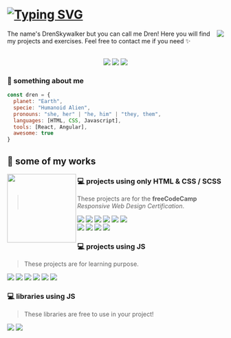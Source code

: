 # [![Typing SVG](https://readme-typing-svg.herokuapp.com?size=30&vCenter=true&lines=%F0%9F%A5%91+hi!+i'm+Dren)](https://git.io/typing-svg)

<img src="https://i.ibb.co/tMnL9kz/avgithub.png" align="right">

The name's DrenSkywalker but you can call me Dren! Here you will find my projects and exercises. Feel free to contact me if you need ✨

<p align="center"></br><img src="https://img.shields.io/badge/animals-green?style=flat&logo=furrynetwork&logoColor=white"> <img src="https://img.shields.io/badge/psychology-ff69b4?style=flat&logo=octopusdeploy&logoColor=white"> <img src="https://img.shields.io/badge/videogames-red?style=flat&logo=retroarch&logoColor=white"></p>

### 💫 something about me

```Javascript
const dren = {
  planet: "Earth",
  specie: "Humanoid Alien",
  pronouns: "she, her" | "he, him" | "they, them",
  languages: [HTML, CSS, Javascript],
  tools: [React, Angular],
  awesome: true
}
```
  
## 🚀 some of my works
<img src="https://i.ibb.co/d7HtnwF/pngwing-com.png" width="160px" align="left">


### 💻 projects using only HTML & CSS / SCSS
> These projects are for the **freeCodeCamp** *Responsive Web Design Certification*.

<a href="https://github.com/DrenSkywalker/tribute_page"><img src="https://img.shields.io/badge/📟%20Tribute%20Page-blue?style=flat-square"></a> <a href="https://drenskywalker.github.io/tribute_page/"><img src="https://img.shields.io/badge/live-💻-blue?style=social"/></a> 
<a href="https://github.com/DrenSkywalker/documentation_page"><img src="https://img.shields.io/badge/📟%20Docs%20Page-blue?style=flat-square"></a> <a href="https://drenskywalker.github.io/documentation_page/"><img src="https://img.shields.io/badge/live-💻-blue?style=social"/></a> 
<a href="https://github.com/DrenSkywalker/personal_portfolio"><img src="https://img.shields.io/badge/📟%20Portfolio-blue?style=flat-square"></a> <a href="https://drenskywalker.github.io/personal_portfolio/"><img src="https://img.shields.io/badge/live-💻-blue?style=social"/></a>  
<a href="https://github.com/DrenSkywalker/survey_form"><img src="https://img.shields.io/badge/📟%20Survey%20Form-blue?style=flat-square"></a> <a href="https://drenskywalker.github.io/survey_form/"><img src="https://img.shields.io/badge/live-💻-blue?style=social"/></a> <a href="https://github.com/DrenSkywalker/landing_page"><img src="https://img.shields.io/badge/📟%20Landing%20Page-blue?style=flat-square"></a> <a href="https://drenskywalker.github.io/landing_page/"><img src="https://img.shields.io/badge/live-💻-blue?style=social"/></a>


### 💻 projects using JS
> These projects are for learning purpose.

<a href="https://github.com/DrenSkywalker/local-login-system"><img src="https://img.shields.io/badge/📟%20Login%20System-ff69b4?style=flat-square"></a> <a href="https://drenskywalker.github.io/local-login-system/"><img src="https://img.shields.io/badge/live-💻-blue?style=social"/></a> <a href="https://github.com/DrenSkywalker/quotes-generator"><img src="https://img.shields.io/badge/📟%20Quotes%20Generator-ff69b4?style=flat-square"></a> <a href="https://drenskywalker.github.io/quotes-generator/"><img src="https://img.shields.io/badge/live-💻-blue?style=social"/></a> <a href="https://github.com/DrenSkywalker/todo-list"><img src="https://img.shields.io/badge/📟%20ToDo%20List-ff69b4?style=flat-square"></a> <a href="https://drenskywalker.github.io/todo-list/"><img src="https://img.shields.io/badge/live-💻-blue?style=social"/></a>


### 💻 libraries using JS
> These libraries are free to use in your project!

<a href="https://github.com/DrenSkywalker/react-welcome-onboard"><img src="https://img.shields.io/badge/📟%20Welcome%20Onboard-6B4AA9?style=flat-square"></a>  <a href="https://drenskywalker.github.io/react-welcome-onboard/?path=/story/examples--welcome-onboard"><img src="https://img.shields.io/badge/live-💻-blue?style=social"/></a>
